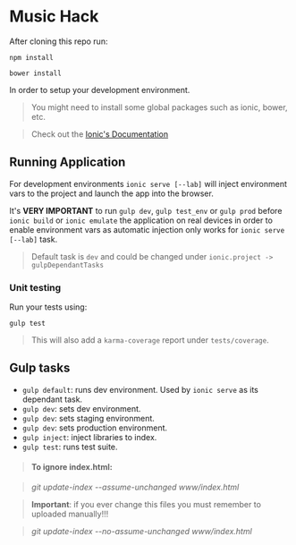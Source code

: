 # Music Hack

After cloning this repo run:

```shell
npm install
```

```shell
bower install
```

In order to setup your development environment.

> You might need to install some global packages such as ionic, bower, etc.

> Check out the [Ionic's Documentation](http://ionicframework.com/getting-started/)

## Running Application

For development environments `ionic serve [--lab]` will inject environment vars to the project and launch the app into the browser.

It's **VERY IMPORTANT** to run `gulp dev`, `gulp test_env` or `gulp prod` before `ionic build` or `ionic emulate` the application on real devices in order to enable environment vars as automatic injection only works for `ionic serve [--lab]` task.

> Default task is `dev` and could be changed under `ionic.project -> gulpDependantTasks`

### Unit testing

Run your tests using:

```
gulp test
```

> This will also add a `karma-coverage` report under `tests/coverage`.

## Gulp tasks

- `gulp default`: runs dev environment. Used by `ionic serve` as its dependant task.
- `gulp dev`: sets dev environment.
- `gulp dev`: sets staging environment.
- `gulp dev`: sets production environment.
- `gulp inject`: inject libraries to index.
- `gulp test`: runs test suite.

>#### To ignore index.html:

>*git update-index --assume-unchanged www/index.html*

>__Important__: if you ever change this files you must remember to uploaded manually!!!

>*git update-index --no-assume-unchanged www/index.html*
